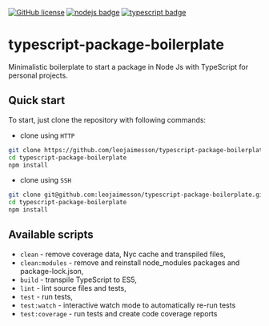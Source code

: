 [![GitHub license](https://img.shields.io/github/license/Naereen/StrapDown.js.svg)](https://github.com/leojaimesson/typescript-package-boilerplate/blob/master/LICENSE.md)
[![nodejs badge](https://img.shields.io/badge/type-nodejs-green.svg)](https://nodejs.org/en/)
[![typescript badge](https://img.shields.io/badge/type-typescript-blue.svg)](https://www.typescriptlang.org/)

# typescript-package-boilerplate

Minimalistic boilerplate to start a package in Node Js with TypeScript for personal projects.

## Quick start

To start, just clone the repository with following commands:

- clone using `HTTP`

```sh
git clone https://github.com/leojaimesson/typescript-package-boilerplate.git
cd typescript-package-boilerplate
npm install
```

- clone using `SSH`

```sh
git clone git@github.com:leojaimesson/typescript-package-boilerplate.git
cd typescript-package-boilerplate
npm install
```

## Available scripts

+ `clean` - remove coverage data, Nyc cache and transpiled files,
+ `clean:modules` - remove and reinstall node_modules packages and package-lock.json,
+ `build` - transpile TypeScript to ES5,
+ `lint` - lint source files and tests,
+ `test` - run tests,
+ `test:watch` - interactive watch mode to automatically re-run tests
+ `test:coverage` - run tests and create code coverage reports
